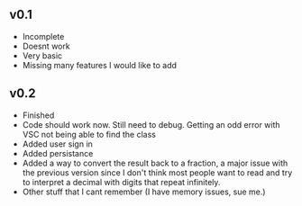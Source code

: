 ## v0.1
 - Incomplete
 - Doesnt work
 - Very basic
 - Missing many features I would like to add

## v0.2
 - Finished
 - Code should work now. Still need to debug. Getting an odd error with VSC not being able to find the class
 - Added user sign in
 - Added persistance
 - Added a way to convert the result back to a fraction, a major issue with the previous version since I don't think most people want to read and try to interpret a decimal with digits that repeat infinitely.
 - Other stuff that I cant remember (I have memory issues, sue me.)
 